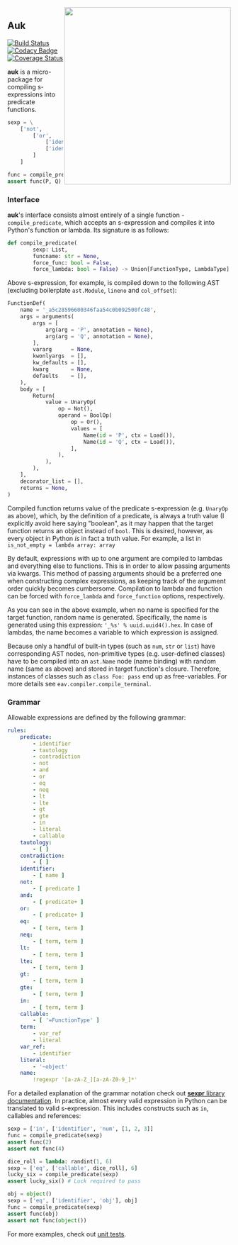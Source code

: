<img align="right" width="375" height="400" src="https://upload.wikimedia.org/wikipedia/commons/0/0f/Alca_impennisAMF064LB.png">

## Auk

[![Build Status](https://travis-ci.com/IwoHerka/auk.svg?branch=master)](https://travis-ci.com/IwoHerka/auk)
[![Codacy Badge](https://api.codacy.com/project/badge/Grade/7b8a7e7f2e5b4a748f34932ef112040a)](https://www.codacy.com/app/IwoHerka/auk?utm_source=github.com&amp;utm_medium=referral&amp;utm_content=IwoHerka/auk&amp;utm_campaign=Badge_Grade)
[![Coverage Status](https://coveralls.io/repos/github/IwoHerka/auk/badge.svg?branch=master)](https://coveralls.io/github/IwoHerka/auk?branch=master)

**auk** is a micro-package for compiling s-expressions into
predicate functions.

```python
sexp = \
    ['not',
        ['or',
            ['identifier', 'P'],
            ['identifier', 'Q'],
        ]
    ]

func = compile_predicate(sexp)
assert func(P, Q) == (not P and not Q)
```

### Interface

**auk**'s interface consists almost entirely of a single function -
``compile_predicate``, which accepts an s-expression and compiles it into
Python's function or lambda. Its signature is as follows:

```python
def compile_predicate(
        sexp: List,
        funcname: str = None,
        force_func: bool = False,
        force_lambda: bool = False) -> Union[FunctionType, LambdaType]
```

Above s-expression, for example, is compiled down to the following AST
(excluding boilerplate `ast.Module`, `lineno` and `col_offset`):

```python
FunctionDef(
    name = '_a5c28596600346faa54c0b092500fc48',
    args = arguments(
        args = [
            arg(arg = 'P', annotation = None),
            arg(arg = 'Q', annotation = None),
        ],
        vararg      = None,
        kwonlyargs  = [],
        kw_defaults = [],
        kwarg       = None,
        defaults    = [],
    ),
    body = [
        Return(
            value = UnaryOp(
                op = Not(),
                operand = BoolOp(
                    op = Or(),
                    values = [
                        Name(id = 'P', ctx = Load()),
                        Name(id = 'Q', ctx = Load()),
                    ],
                ),
            ),
        ),
    ],
    decorator_list = [],
    returns = None,
)
```

Compiled function returns value of the predicate s-expression (e.g. `UnaryOp`
as above), which, by the definition of a predicate, is always a truth value (I
explicitly avoid here saying "boolean", as it may happen that the target
function returns an object instead of `bool`. This is desired, however, as
every object in Python *is* in fact a truth value. For example, a list in
`is_not_empty = lambda array: array`

By default, expressions with up to one argument are compiled to lambdas and
everything else to functions. This is in order to allow passing arguments via
kwargs. This method of passing arguments should be a preferred one when
constructing complex expressions, as keeping track of the argument order
quickly becomes cumbersome. Compilation to lambda and function can be forced
with `force_lambda` and `force_function` options, respectively.

As you can see in the above example, when no name is specified for the target
function, random name is generated. Specifically, the name is generated using
this expression: `'_%s' % uuid.uuid4().hex`. In case of lambdas, the name
becomes a variable to which expression is assigned.

Because only a handful of built-in types (such as `num`, `str` or `list`) have
corresponding AST nodes, non-primitive types (e.g. user-defined classes) have
to be compiled into an `ast.Name` node (name binding) with random name (same
as above) and stored in target function's closure. Therefore, instances of
classes such as `class Foo: pass` end up as free-variables. For more details
see `eav.compiler.compile_terminal`.

### Grammar

Allowable expressions are defined by the following grammar:

```yaml
rules:
    predicate:
        - identifier
        - tautology
        - contradiction
        - not
        - and
        - or
        - eq
        - neq
        - lt
        - lte
        - gt
        - gte
        - in
        - literal
        - callable
    tautology:
        - [ ]
    contradiction:
        - [ ]
    identifier:
        - [ name ]
    not:
        - [ predicate ]
    and:
        - [ predicate+ ]
    or:
        - [ predicate+ ]
    eq:
        - [ term, term ]
    neq:
        - [ term, term ]
    lt:
        - [ term, term ]
    lte:
        - [ term, term ]
    gt:
        - [ term, term ]
    gte:
        - [ term, term ]
    in:
        - [ term, term ]
    callable:
        - [ '=FunctionType' ]
    term:
        - var_ref
        - literal
    var_ref:
        - identifier
    literal:
        - '~object'
    name:
        !regexpr '[a-zA-Z_][a-zA-Z0-9_]*'
```
For a detailed explanation of the grammar notation check out
<a href="https://github.com/IwoHerka/sexpr">**sexpr**  library documentation</a>.
In practice, almost every valid expression in Python can be translated to
valid s-expression. This includes constructs such as `in`, callables and
references:

```python
sexp = ['in', ['identifier', 'num', [1, 2, 3]]
func = compile_predicate(sexp)
assert func(2)
assert not func(4)

dice_roll = lambda: randint(1, 6)
sexp = ['eq', ['callable', dice_roll], 6]
lucky_six = compile_predicate(sexp)
assert lucky_six() # Luck required to pass

obj = object()
sexp = ['eq', ['identifier', 'obj'], obj]
func = compile_predicate(sexp)
assert func(obj)
assert not func(object())
 ```

For more examples, check out <a href="https://github.com/IwoHerka/booldog/blob/master/tests/examples.py">unit tests</a>.
